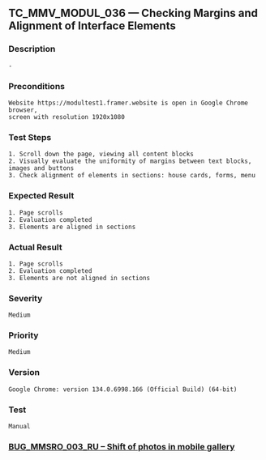 ## TC_MMV_MODUL_036 — Checking Margins and Alignment of Interface Elements

### Description
    -

### Preconditions
    Website https://modultest1.framer.website is open in Google Chrome browser,
    screen with resolution 1920x1080

### Test Steps
    1. Scroll down the page, viewing all content blocks
    2. Visually evaluate the uniformity of margins between text blocks, images and buttons
    3. Check alignment of elements in sections: house cards, forms, menu

### Expected Result
    1. Page scrolls
    2. Evaluation completed
    3. Elements are aligned in sections

### Actual Result
    1. Page scrolls
    2. Evaluation completed
    3. Elements are not aligned in sections

### Severity
    Medium

### Priority
    Medium

### Version
    Google Chrome: version 134.0.6998.166 (Official Build) (64-bit)

### Test
    Manual

### [BUG_MMSRO_003_RU – Shift of photos in mobile gallery](../../bug_reports/BUG_MMSRO_003_RU.md)
